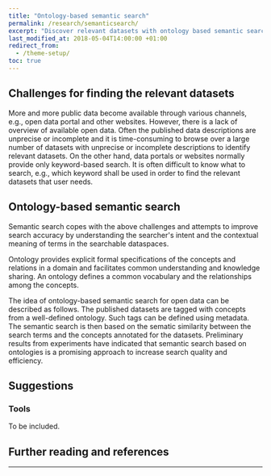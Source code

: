 ```yaml
---
title: "Ontology-based semantic search"
permalink: /research/semanticsearch/
excerpt: "Discover relevant datasets with ontology based semantic search"
last_modified_at: 2018-05-04T14:00:00 +01:00
redirect_from:
  - /theme-setup/
toc: true
---
```



## Challenges for finding the relevant datasets
More and more public data become available through various channels, e.g., open data portal and other websites. However, there is a lack of overview of available open data. Often the published data descriptions are unprecise or incomplete and it is time-consuming to browse over a large number of datasets with unprecise or incomplete descriptions to identify relevant datasets. On the other hand, data portals or websites normally provide only keyword-based search. It is often difficult to know what to search, e.g., which keyword shall be used in order to find the relevant datasets that user needs. 


## Ontology-based semantic search

Semantic search copes with the above challenges and attempts to improve search accuracy by understanding the searcher's intent and the contextual meaning of terms in the searchable dataspaces. 

Ontology provides explicit formal specifications of the concepts and relations in a domain and facilitates common understanding and knowledge sharing. An ontology defines a common vocabulary and the relationships among the concepts. 

The idea of ontology-based semantic search for open data can be described as follows. The published datasets are tagged with concepts from a well-defined ontology. Such tags can be defined using metadata. The semantic search is then based on the sematic similarity between the search terms and the concepts annotated for the datasets.
Preliminary results from experiments have indicated that semantic search based on ontologies is a promising approach to increase search quality and efficiency.


## Suggestions



### Tools
To be included.



## Further reading and references


---

 
